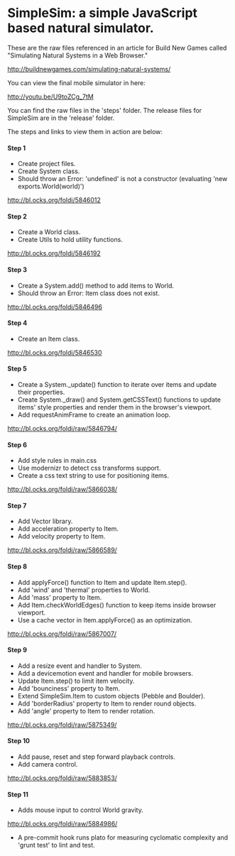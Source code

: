 # SimpleSim: a simple JavaScript based natural simulator.

These are the raw files referenced in an article for Build New Games called "Simulating Natural Systems in a Web Browser."

http://buildnewgames.com/simulating-natural-systems/

You can view the final mobile simulator in here:

http://youtu.be/U9toZCg_7tM

You can find the raw files in the 'steps' folder. The release files for SimpleSim are in the 'release' folder.

The steps and links to view them in action are below:

#### Step 1

* Create project files.
* Create System class.
* Should throw an Error: 'undefined' is not a constructor (evaluating 'new exports.World(world)')

http://bl.ocks.org/foldi/5846012


#### Step 2

* Create a World class.
* Create Utils to hold utility functions.

http://bl.ocks.org/foldi/5846192


#### Step 3

* Create a System.add() method to add items to World.
* Should throw an Error: Item class does not exist.

http://bl.ocks.org/foldi/5846496


#### Step 4

* Create an Item class.

http://bl.ocks.org/foldi/5846530


#### Step 5

* Create a System._update() function to iterate over items and update their properties.
* Create System._draw() and System.getCSSText() functions to update items' style properties and render them in the browser's viewport.
* Add requestAnimFrame to create an animation loop.

http://bl.ocks.org/foldi/raw/5846794/


#### Step 6

* Add style rules in main.css
* Use modernizr to detect css transforms support.
* Create a css text string to use for positioning items.

http://bl.ocks.org/foldi/raw/5866038/


#### Step 7

* Add Vector library.
* Add acceleration property to Item.
* Add velocity property to Item.

http://bl.ocks.org/foldi/raw/5866589/


#### Step 8

* Add applyForce() function to Item and update Item.step().
* Add 'wind' and 'thermal' properties to World.
* Add 'mass' property to Item.
* Add Item.checkWorldEdges() function to keep items inside browser viewport.
* Use a cache vector in Item.applyForce() as an optimization.

http://bl.ocks.org/foldi/raw/5867007/


#### Step 9

* Add a resize event and handler to System.
* Add a devicemotion event and handler for mobile browsers.
* Update Item.step() to limit item velocity.
* Add 'bounciness' property to Item.
* Extend SimpleSim.Item to custom objects (Pebble and Boulder).
* Add 'borderRadius' property to Item to render round objects.
* Add 'angle' property to Item to render rotation.

http://bl.ocks.org/foldi/raw/5875349/


#### Step 10

* Add pause, reset and step forward playback controls.
* Add camera control.

http://bl.ocks.org/foldi/raw/5883853/


#### Step 11

* Adds mouse input to control World gravity.

http://bl.ocks.org/foldi/raw/5884986/



* A pre-commit hook runs plato for measuring cyclomatic complexity and 'grunt test' to lint and test.
